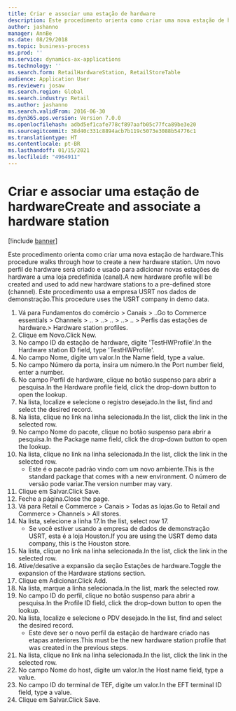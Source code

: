 ```yaml
---
title: Criar e associar uma estação de hardware
description: Este procedimento orienta como criar uma nova estação de hardware.
author: jashanno
manager: AnnBe
ms.date: 08/29/2018
ms.topic: business-process
ms.prod: ''
ms.service: dynamics-ax-applications
ms.technology: ''
ms.search.form: RetailHardwareStation, RetailStoreTable
audience: Application User
ms.reviewer: josaw
ms.search.region: Global
ms.search.industry: Retail
ms.author: jashanno
ms.search.validFrom: 2016-06-30
ms.dyn365.ops.version: Version 7.0.0
ms.openlocfilehash: adbd5ef1cafe778cf897aafb05c77fca89be3e20
ms.sourcegitcommit: 38d40c331c8894acb7b119c5073e3088b54776c1
ms.translationtype: HT
ms.contentlocale: pt-BR
ms.lasthandoff: 01/15/2021
ms.locfileid: "4964911"
---
```

# <a name="create-and-associate-a-hardware-station"></a><span data-ttu-id="ec667-103">Criar e associar uma estação de hardware</span><span class="sxs-lookup"><span data-stu-id="ec667-103">Create and associate a hardware station</span></span>

[!include [banner](../includes/banner.md)]

<span data-ttu-id="ec667-104">Este procedimento orienta como criar uma nova estação de hardware.</span><span class="sxs-lookup"><span data-stu-id="ec667-104">This procedure walks through how to create a new hardware station.</span></span> <span data-ttu-id="ec667-105">Um novo perfil de hardware será criado e usado para adicionar novas estações de hardware a uma loja predefinida (canal).</span><span class="sxs-lookup"><span data-stu-id="ec667-105">A new hardware profile will be created and used to add new hardware stations to a pre-defined store (channel).</span></span> <span data-ttu-id="ec667-106">Este procedimento usa a empresa USRT nos dados de demonstração.</span><span class="sxs-lookup"><span data-stu-id="ec667-106">This procedure uses the USRT company in demo data.</span></span>

1. <span data-ttu-id="ec667-107">Vá para Fundamentos do comércio > Canais > ..</span><span class="sxs-lookup"><span data-stu-id="ec667-107">Go to Commerce essentials > Channels > ..</span></span> <span data-ttu-id="ec667-108">> ..</span><span class="sxs-lookup"><span data-stu-id="ec667-108">> ..</span></span> <span data-ttu-id="ec667-109">> ..</span><span class="sxs-lookup"><span data-stu-id="ec667-109">> ..</span></span> <span data-ttu-id="ec667-110">> Perfis das estações de hardware.</span><span class="sxs-lookup"><span data-stu-id="ec667-110">> Hardware station profiles.</span></span>
2. <span data-ttu-id="ec667-111">Clique em Novo.</span><span class="sxs-lookup"><span data-stu-id="ec667-111">Click New.</span></span>
3. <span data-ttu-id="ec667-112">No campo ID da estação de hardware, digite 'TestHWProfile'.</span><span class="sxs-lookup"><span data-stu-id="ec667-112">In the Hardware station ID field, type 'TestHWProfile'.</span></span>
4. <span data-ttu-id="ec667-113">No campo Nome, digite um valor.</span><span class="sxs-lookup"><span data-stu-id="ec667-113">In the Name field, type a value.</span></span>
5. <span data-ttu-id="ec667-114">No campo Número da porta, insira um número.</span><span class="sxs-lookup"><span data-stu-id="ec667-114">In the Port number field, enter a number.</span></span>
6. <span data-ttu-id="ec667-115">No campo Perfil de hardware, clique no botão suspenso para abrir a pesquisa.</span><span class="sxs-lookup"><span data-stu-id="ec667-115">In the Hardware profile field, click the drop-down button to open the lookup.</span></span>
7. <span data-ttu-id="ec667-116">Na lista, localize e selecione o registro desejado.</span><span class="sxs-lookup"><span data-stu-id="ec667-116">In the list, find and select the desired record.</span></span>
8. <span data-ttu-id="ec667-117">Na lista, clique no link na linha selecionada.</span><span class="sxs-lookup"><span data-stu-id="ec667-117">In the list, click the link in the selected row.</span></span>
9. <span data-ttu-id="ec667-118">No campo Nome do pacote, clique no botão suspenso para abrir a pesquisa.</span><span class="sxs-lookup"><span data-stu-id="ec667-118">In the Package name field, click the drop-down button to open the lookup.</span></span>
10. <span data-ttu-id="ec667-119">Na lista, clique no link na linha selecionada.</span><span class="sxs-lookup"><span data-stu-id="ec667-119">In the list, click the link in the selected row.</span></span>
    * <span data-ttu-id="ec667-120">Este é o pacote padrão vindo com um novo ambiente.</span><span class="sxs-lookup"><span data-stu-id="ec667-120">This is the standard package that comes with a new environment.</span></span> <span data-ttu-id="ec667-121">O número de versão pode variar.</span><span class="sxs-lookup"><span data-stu-id="ec667-121">The version number may vary.</span></span>  
11. <span data-ttu-id="ec667-122">Clique em Salvar.</span><span class="sxs-lookup"><span data-stu-id="ec667-122">Click Save.</span></span>
12. <span data-ttu-id="ec667-123">Feche a página.</span><span class="sxs-lookup"><span data-stu-id="ec667-123">Close the page.</span></span>
13. <span data-ttu-id="ec667-124">Vá para Retail e Commerce > Canais > Todas as lojas.</span><span class="sxs-lookup"><span data-stu-id="ec667-124">Go to Retail and Commerce > Channels > All stores.</span></span>
14. <span data-ttu-id="ec667-125">Na lista, selecione a linha 17.</span><span class="sxs-lookup"><span data-stu-id="ec667-125">In the list, select row 17.</span></span>
    * <span data-ttu-id="ec667-126">Se você estiver usando a empresa de dados de demonstração USRT, esta é a loja Houston.</span><span class="sxs-lookup"><span data-stu-id="ec667-126">If you are using the USRT demo data company, this is the Houston store.</span></span>  
15. <span data-ttu-id="ec667-127">Na lista, clique no link na linha selecionada.</span><span class="sxs-lookup"><span data-stu-id="ec667-127">In the list, click the link in the selected row.</span></span>
16. <span data-ttu-id="ec667-128">Ative/desative a expansão da seção Estações de hardware.</span><span class="sxs-lookup"><span data-stu-id="ec667-128">Toggle the expansion of the Hardware stations section.</span></span>
17. <span data-ttu-id="ec667-129">Clique em Adicionar.</span><span class="sxs-lookup"><span data-stu-id="ec667-129">Click Add.</span></span>
18. <span data-ttu-id="ec667-130">Na lista, marque a linha selecionada.</span><span class="sxs-lookup"><span data-stu-id="ec667-130">In the list, mark the selected row.</span></span>
19. <span data-ttu-id="ec667-131">No campo ID do perfil, clique no botão suspenso para abrir a pesquisa.</span><span class="sxs-lookup"><span data-stu-id="ec667-131">In the Profile ID field, click the drop-down button to open the lookup.</span></span>
20. <span data-ttu-id="ec667-132">Na lista, localize e selecione o PDV desejado.</span><span class="sxs-lookup"><span data-stu-id="ec667-132">In the list, find and select the desired record.</span></span>
    * <span data-ttu-id="ec667-133">Este deve ser o novo perfil da estação de hardware criado nas etapas anteriores.</span><span class="sxs-lookup"><span data-stu-id="ec667-133">This must be the new hardware station profile that was created in the previous steps.</span></span>  
21. <span data-ttu-id="ec667-134">Na lista, clique no link na linha selecionada.</span><span class="sxs-lookup"><span data-stu-id="ec667-134">In the list, click the link in the selected row.</span></span>
22. <span data-ttu-id="ec667-135">No campo Nome do host, digite um valor.</span><span class="sxs-lookup"><span data-stu-id="ec667-135">In the Host name field, type a value.</span></span>
23. <span data-ttu-id="ec667-136">No campo ID do terminal de TEF, digite um valor.</span><span class="sxs-lookup"><span data-stu-id="ec667-136">In the EFT terminal ID field, type a value.</span></span>
24. <span data-ttu-id="ec667-137">Clique em Salvar.</span><span class="sxs-lookup"><span data-stu-id="ec667-137">Click Save.</span></span>

